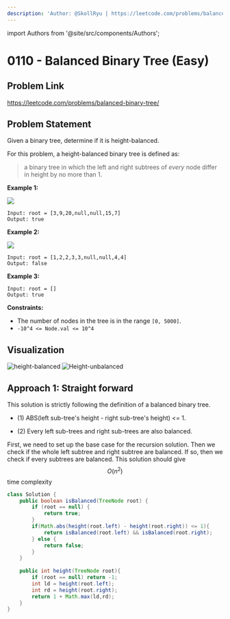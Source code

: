 ```yaml
---
description: 'Author: @SkollRyu | https://leetcode.com/problems/balanced-binary-tree/'
---
```


import Authors from '@site/src/components/Authors';

# 0110 - Balanced Binary Tree (Easy)

## Problem Link

https://leetcode.com/problems/balanced-binary-tree/

## Problem Statement

Given a binary tree, determine if it is height-balanced.

For this problem, a height-balanced binary tree is defined as:

> a binary tree in which the left and right subtrees of _every_ node differ in height by no more than 1.

**Example 1:**

![](https://assets.leetcode.com/uploads/2020/10/06/balance\_1.jpg)

```
Input: root = [3,9,20,null,null,15,7]
Output: true
```

**Example 2:**

![](https://assets.leetcode.com/uploads/2020/10/06/balance\_2.jpg)

```
Input: root = [1,2,2,3,3,null,null,4,4]
Output: false
```

**Example 3:**

```
Input: root = []
Output: true 
```

**Constraints:**

* The number of nodes in the tree is in the range `[0, 5000]`.
* `-10^4 <= Node.val <= 10^4`

## Visualization

![height-balanced](https://user-images.githubusercontent.com/63882653/152684367-0ea099bd-623c-4d5a-8862-0ec035620c13.jpg)
![Height-unbalanced](https://user-images.githubusercontent.com/63882653/152684944-1e774af3-8303-42be-9d7b-20af26221f74.jpg)

## Approach 1: Straight forward

This solution is strictly following the definition of a balanced binary tree.  

- (1) ABS(left sub-tree's height - right sub-tree's height) <= 1.

- (2) Every left sub-trees and right sub-trees are also balanced.

First, we need to set up the base case for the recursion solution. Then we check if the whole left subtree and right subtree are balanced. If so, then we check if every subtrees are balanced. This solution should give $$O(n^2)$$ time complexity

<Authors names="@SkollRyu"/>

```java
class Solution {
    public boolean isBalanced(TreeNode root) {
        if (root == null) {
            return true;
        }
        if(Math.abs(height(root.left) - height(root.right)) <= 1){
            return isBalanced(root.left) && isBalanced(root.right);
        } else {
            return false;
        }
    }
    
    public int height(TreeNode root){
        if (root == null) return -1;
        int ld = height(root.left);
        int rd = height(root.right);
        return 1 + Math.max(ld,rd);
    }
}
```
